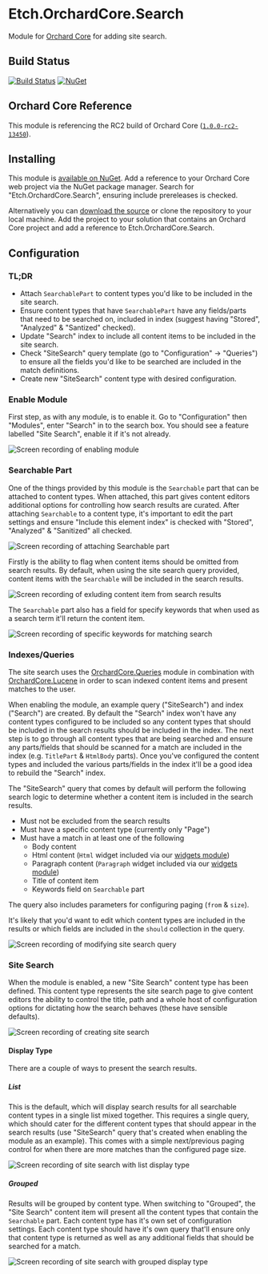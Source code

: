 # Etch.OrchardCore.Search

Module for [Orchard Core](https://github.com/OrchardCMS/OrchardCore) for adding site search.

## Build Status

[![Build Status](https://secure.travis-ci.org/etchuk/Etch.OrchardCore.Search.png?branch=master)](http://travis-ci.org/etchuk/Etch.OrchardCore.Search) [![NuGet](https://img.shields.io/nuget/v/Etch.OrchardCore.Search.svg)](https://www.nuget.org/packages/Etch.OrchardCore.Search)

## Orchard Core Reference

This module is referencing the RC2 build of Orchard Core ([`1.0.0-rc2-13450`](https://www.nuget.org/packages/OrchardCore.Module.Targets/1.0.0-rc2-13450)).

## Installing

This module is [available on NuGet](https://www.nuget.org/packages/Etch.OrchardCore.Search). Add a reference to your Orchard Core web project via the NuGet package manager. Search for "Etch.OrchardCore.Search", ensuring include prereleases is checked.

Alternatively you can [download the source](https://github.com/etchuk/Etch.OrchardCore.Search/archive/master.zip) or clone the repository to your local machine. Add the project to your solution that contains an Orchard Core project and add a reference to Etch.OrchardCore.Search.

## Configuration

### TL;DR

-   Attach `SearchablePart` to content types you'd like to be included in the site search.
-   Ensure content types that have `SearchablePart` have any fields/parts that need to be searched on, included in index (suggest having "Stored", "Analyzed" & "Santized" checked).
-   Update "Search" index to include all content items to be included in the site search.
-   Check "SiteSearch" query template (go to "Configuration" -> "Queries") to ensure all the fields you'd like to be searched are included in the match definitions.
-   Create new "SiteSearch" content type with desired configuration.

### Enable Module

First step, as with any module, is to enable it. Go to "Configuration" then "Modules", enter "Search" in to the search box. You should see a feature labelled "Site Search", enable it if it's not already.

![Screen recording of enabling module](https://github.com/etchuk/Etch.OrchardCore.Search/raw/master/docs/demo-enable-module.gif)

### Searchable Part

One of the things provided by this module is the `Searchable` part that can be attached to content types. When attached, this part gives content editors additional options for controlling how search results are curated. After attaching `Searchable` to a content type, it's important to edit the part settings and ensure "Include this element index" is checked with "Stored", "Analyzed" & "Sanitized" all checked.

![Screen recording of attaching Searchable part](https://github.com/etchuk/Etch.OrchardCore.Search/raw/master/docs/demo-attaching-searchable-part.gif)

Firstly is the ability to flag when content items should be omitted from search results. By default, when using the site search query provided, content items with the `Searchable` will be included in the search results.

![Screen recording of exluding content item from search results](https://github.com/etchuk/Etch.OrchardCore.Search/raw/master/docs/demo-exclude-from-search-results.gif)

The `Searchable` part also has a field for specify keywords that when used as a search term it'll return the content item.

![Screen recording of specific keywords for matching search](https://github.com/etchuk/Etch.OrchardCore.Search/raw/master/docs/demo-keywords.gif)

### Indexes/Queries

The site search uses the [OrchardCore.Queries](https://orchardcore.readthedocs.io/en/latest/OrchardCore.Modules/OrchardCore.Queries/README/) module in combination with [OrchardCore.Lucene](https://orchardcore.readthedocs.io/en/latest/OrchardCore.Modules/OrchardCore.Lucene/README/) in order to scan indexed content items and present matches to the user.

When enabling the module, an example query ("SiteSearch") and index ("Search") are created. By default the "Search" index won't have any content types configured to be included so any content types that should be included in the search results should be included in the index. The next step is to go through all content types that are being searched and ensure any parts/fields that should be scanned for a match are included in the index (e.g. `TitlePart` & `HtmlBody` parts). Once you've configured the content types and included the various parts/fields in the index it'll be a good idea to rebuild the "Search" index.

The "SiteSearch" query that comes by default will perform the following search logic to determine whether a content item is included in the search results.

-   Must not be excluded from the search results
-   Must have a specific content type (currently only "Page")
-   Must have a match in at least one of the following
    -   Body content
    -   Html content (`Html` widget included via our [widgets module](https://github.com/etchuk/Etch.OrchardCore.Widgets))
    -   Paragraph content (`Paragraph` widget included via our [widgets module](https://github.com/etchuk/Etch.OrchardCore.Widgets))
    -   Title of content item
    -   Keywords field on `Searchable` part

The query also includes parameters for configuring paging (`from` & `size`).

It's likely that you'd want to edit which content types are included in the results or which fields are included in the `should` collection in the query.

![Screen recording of modifying site search query](https://github.com/etchuk/Etch.OrchardCore.Search/raw/master/docs/demo-modifying-default-query.gif)

### Site Search

When the module is enabled, a new "Site Search" content type has been defined. This content type represents the site search page to give content editors the ability to control the title, path and a whole host of configuration options for dictating how the search behaves (these have sensible defaults).

![Screen recording of creating site search](https://github.com/etchuk/Etch.OrchardCore.Search/raw/master/docs/demo-create-site-search.gif)

#### Display Type

There are a couple of ways to present the search results.

##### List

This is the default, which will display search results for all searchable content types in a single list mixed together. This requires a single query, which should cater for the different content types that should appear in the search results (use "SiteSearch" query that's created when enabling the module as an example). This comes with a simple next/previous paging control for when there are more matches than the configured page size.

![Screen recording of site search with list display type](https://github.com/etchuk/Etch.OrchardCore.Search/raw/master/docs/demo-site-search-list.gif)

##### Grouped

Results will be grouped by content type. When switching to "Grouped", the "Site Search" content item will present all the content types that contain the `Searchable` part. Each content type has it's own set of configuration settings. Each content type should have it's own query that'll ensure only that content type is returned as well as any additional fields that should be searched for a match.

![Screen recording of site search with grouped display type](https://github.com/etchuk/Etch.OrchardCore.Search/raw/master/docs/demo-site-search-grouped.gif)
